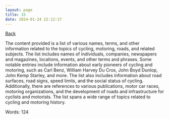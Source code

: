 ```yaml
---
layout: page
title: 33
date: 2024-01-24 22:12:17
---
```


[Back](./)


The content provided is a list of various names, terms, and other information related to the topics of cycling, motoring, roads, and related subjects. The list includes names of individuals, companies, newspapers and magazines, locations, events, and other terms and phrases. Some notable entries include information about early pioneers of cycling and motoring, such as Carl Benz, William Harvey Du Cros, John Boyd Dunlop, John Kemp Starley, and more. The list also includes information about road surfaces, road signs, speed limits, and the social status of cycling. Additionally, there are references to various publications, motor car races, motoring organizations, and the development of roads and infrastructure for cyclists and motorists. The list spans a wide range of topics related to cycling and motoring history.

Words: 124